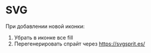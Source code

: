 # SVG

При добавлении новой иконки:

1. Убрать в иконке все fill
2. Перегенерировать спрайт через https://svgsprit.es/

